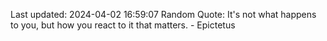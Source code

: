 Last updated: 2024-04-02 16:59:07
Random Quote: It's not what happens to you, but how you react to it that matters. - Epictetus